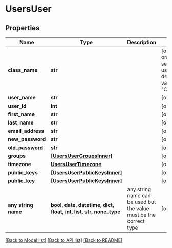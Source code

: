 # UsersUser


## Properties
Name | Type | Description | Notes
------------ | ------------- | ------------- | -------------
**class_name** | **str** |  | [optional]  if omitted the server will use the default value of "CmonUser"
**user_name** | **str** |  | [optional] 
**user_id** | **int** |  | [optional] 
**first_name** | **str** |  | [optional] 
**last_name** | **str** |  | [optional] 
**email_address** | **str** |  | [optional] 
**new_password** | **str** |  | [optional] 
**old_password** | **str** |  | [optional] 
**groups** | [**[UsersUserGroupsInner]**](UsersUserGroupsInner.md) |  | [optional] 
**timezone** | [**UsersUserTimezone**](UsersUserTimezone.md) |  | [optional] 
**public_keys** | [**[UsersUserPublicKeysInner]**](UsersUserPublicKeysInner.md) |  | [optional] 
**public_key** | [**[UsersUserPublicKeysInner]**](UsersUserPublicKeysInner.md) |  | [optional] 
**any string name** | **bool, date, datetime, dict, float, int, list, str, none_type** | any string name can be used but the value must be the correct type | [optional]

[[Back to Model list]](../README.md#documentation-for-models) [[Back to API list]](../README.md#documentation-for-api-endpoints) [[Back to README]](../README.md)


